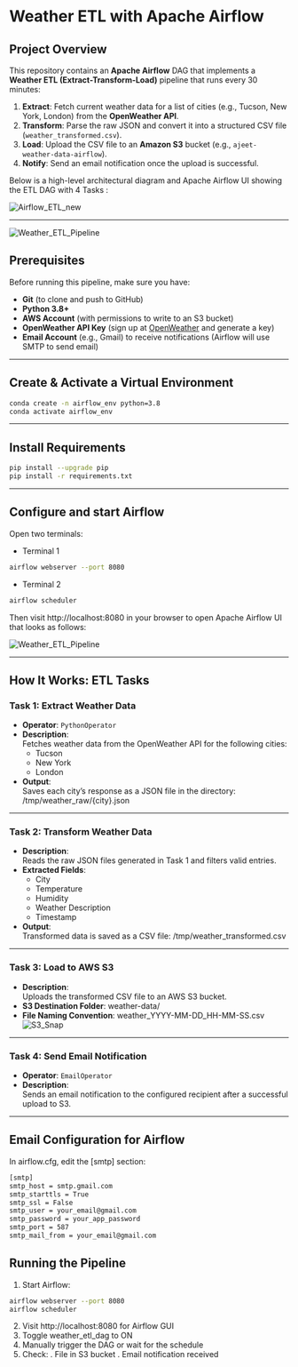 # Weather ETL with Apache Airflow

## Project Overview

This repository contains an **Apache Airflow** DAG that implements a **Weather ETL (Extract-Transform-Load)** pipeline that runs every 30 minutes:

1. **Extract**: Fetch current weather data for a list of cities (e.g., Tucson, New York, London) from the **OpenWeather API**.  
2. **Transform**: Parse the raw JSON and convert it into a structured CSV file (`weather_transformed.csv`).  
3. **Load**: Upload the CSV file to an **Amazon S3** bucket (e.g., `ajeet-weather-data-airflow`).  
4. **Notify**: Send an email notification once the upload is successful.

Below is a high-level architectural diagram and Apache Airflow UI showing the ETL DAG with 4 Tasks :

![Airflow_ETL_new](https://github.com/user-attachments/assets/771f21f1-77f6-4b3f-863c-246316290c59)

---


![Weather_ETL_Pipeline](https://github.com/user-attachments/assets/9ddc9b0d-4f48-43ca-bc5c-b81d8ed0749a)




## Prerequisites

Before running this pipeline, make sure you have:

- **Git** (to clone and push to GitHub)  
- **Python 3.8+**  
- **AWS Account** (with permissions to write to an S3 bucket)  
- **OpenWeather API Key** (sign up at [OpenWeather](https://openweathermap.org/) and generate a key)  
- **Email Account** (e.g., Gmail) to receive notifications (Airflow will use SMTP to send email)

---

## Create & Activate a Virtual Environment
```bash
conda create -n airflow_env python=3.8
conda activate airflow_env
```

---

## Install Requirements
```bash
pip install --upgrade pip
pip install -r requirements.txt
```
---

## Configure and start Airflow
Open two terminals:
- Terminal 1
```bash
airflow webserver --port 8080
```
- Terminal 2
```bash
airflow scheduler
```
Then visit http://localhost:8080 in your browser to open Apache Airflow UI that looks as follows: 

![Weather_ETL_Pipeline](https://github.com/user-attachments/assets/9ddc9b0d-4f48-43ca-bc5c-b81d8ed0749a)

---

##  How It Works: ETL Tasks

### Task 1: Extract Weather Data
- **Operator**: `PythonOperator`
- **Description**:  
  Fetches weather data from the OpenWeather API for the following cities:
  - Tucson
  - New York
  - London
- **Output**:  
  Saves each city’s response as a JSON file in the directory:  /tmp/weather_raw/{city}.json

---

### Task 2: Transform Weather Data
- **Description**:  
Reads the raw JSON files generated in Task 1 and filters valid entries.
- **Extracted Fields**:
  - City
  - Temperature
  - Humidity
  - Weather Description
  - Timestamp
- **Output**:  
Transformed data is saved as a CSV file:  /tmp/weather_transformed.csv

---

### Task 3: Load to AWS S3
- **Description**:  
Uploads the transformed CSV file to an AWS S3 bucket.
- **S3 Destination Folder**:  weather-data/
- **File Naming Convention**:   weather_YYYY-MM-DD_HH-MM-SS.csv
![S3_Snap](https://github.com/user-attachments/assets/07e1c98c-1846-4a32-8e0e-4c364b7bc447)

  
---

### Task 4: Send Email Notification
- **Operator**: `EmailOperator`
- **Description**:  
Sends an email notification to the configured recipient after a successful upload to S3.
---

##  Email Configuration for Airflow
In airflow.cfg, edit the [smtp] section:
```bash
[smtp]
smtp_host = smtp.gmail.com
smtp_starttls = True
smtp_ssl = False
smtp_user = your_email@gmail.com
smtp_password = your_app_password
smtp_port = 587
smtp_mail_from = your_email@gmail.com
```

## Running the Pipeline
1. Start Airflow:
```bash
airflow webserver --port 8080
airflow scheduler
```
2. Visit http://localhost:8080 for Airflow GUI
3. Toggle weather_etl_dag to ON
4. Manually trigger the DAG or wait for the schedule
5. Check:
    . File in S3 bucket
    . Email notification received


